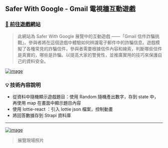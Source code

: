 ## Safer With Google - Gmail 電視牆互動遊戲
###  [🔗 前往遊戲網站](https://sinyi-lai.github.io/swg-gmail/ "Go Safer With Google!")

>此網站為 Safer With Google 展覽中的互動遊戲 ——「Gmail 信件詐騙挑戰」。參與者將在這個遊戲中體驗如何辨識電子郵件中的詐騙信息。遊戲模擬了各種常見的詐騙信件，參與者需要根據信件內容和線索，判斷哪些信件是真實的，哪些是詐騙。以提高大家的警覺性，並推廣實用的技巧來保護自己的資料安全。

[![image](https://s3.amazonaws.com/prod-newsleopard-upload-img/4028814380bbe5b20181095a3bce1bc8/2024-06-20-11-10-28-%E6%88%AA%E5%9C%96+2024-05-17+%E4%B8%8B%E5%8D%885.49.08.png)](https://sinyi-lai.github.io/swg-gmail/)


  
### 💡 技術內容說明
- 從資料中隨機顯示遊戲題目：使用 Random 隨機產出數字，存到 state 中，再使用 map 在畫面中顯示題目內容
- 使用 lottie-react ：引入 lottie json 檔案，控制動畫
- 將回答數據存到 Strapi 資料庫

---
[![image](https://s3.amazonaws.com/prod-newsleopard-upload-img/4028814380bbe5b20181095a3bce1bc8/2024-06-20-11-15-10-S__93003781_0.png)](https://sinyi-lai.github.io/swg-gmail/)
>展覽現場照片
